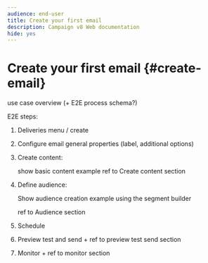 ```yaml
---
audience: end-user
title: Create your first email
description: Campaign v8 Web documentation
hide: yes
---
```

# Create your first email {#create-email}

use case overview (+ E2E process schema?)

E2E steps:

1. Deliveries menu / create
1. Configure email general properties (label, additional options)
1. Create content: 

    show basic content example 
    ref to Create content section


1. Define audience: 

    Show audience creation example using the segment builder

    ref to Audience section

1. Schedule
1. Preview test and send + ref to preview test send section
1. Monitor + ref to monitor section
